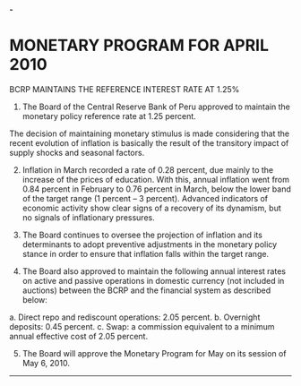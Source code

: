 **-**

# MONETARY PROGRAM FOR APRIL 2010
 BCRP MAINTAINS THE REFERENCE INTEREST RATE AT 1.25%

1. The Board of the Central Reserve Bank of Peru approved to maintain the monetary
policy reference rate at 1.25 percent.

The decision of maintaining monetary stimulus is made considering that the recent
evolution of inflation is basically the result of the transitory impact of supply shocks and
seasonal factors.

2. Inflation in March recorded a rate of 0.28 percent, due mainly to the increase of the
prices of education. With this, annual inflation went from 0.84 percent in February to 0.76
percent in March, below the lower band of the target range (1 percent – 3 percent).
Advanced indicators of economic activity show clear signs of a recovery of its dynamism,
but no signals of inflationary pressures.

3. The Board continues to oversee the projection of inflation and its determinants to adopt
preventive adjustments in the monetary policy stance in order to ensure that inflation falls
within the target range.

4. The Board also approved to maintain the following annual interest rates on active and
passive operations in domestic currency (not included in auctions) between the BCRP
and the financial system as described below:

a. Direct repo and rediscount operations: 2.05 percent.
b. Overnight deposits: 0.45 percent.
c. Swap: a commission equivalent to a minimum annual effective cost of 2.05
percent.

5. The Board will approve the Monetary Program for May on its session of May 6, 2010.


-----

